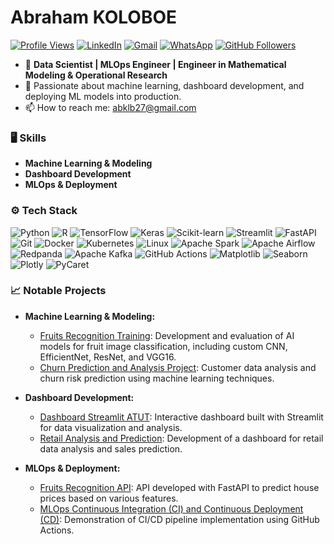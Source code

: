 # Abraham KOLOBOE

[![Profile Views](https://hits.seeyoufarm.com/api/count/incr/badge.svg?url=https://github.com/abrahamkoloboe27&count_bg=%2379C83D&title_bg=%23555555&icon=&icon_color=%23E7E7E7&title=Profile+Views&edge_flat=false)](https://hits.seeyoufarm.com)
[![LinkedIn](https://img.shields.io/badge/-LinkedIn-blue?style=flat&logo=Linkedin&logoColor=white)](https://www.linkedin.com/in/abraham-zacharie-koloboe-data-science-ia-generative-llms-machine-learning/)
[![Gmail](https://img.shields.io/badge/-Gmail-c14438?style=flat&logo=Gmail&logoColor=white)](mailto:abklb27@gmail.com)
[![WhatsApp](https://img.shields.io/badge/-WhatsApp-25D366?style=flat&logo=WhatsApp&logoColor=white)](https://wa.me/22991838421)
[![GitHub Followers](https://img.shields.io/github/followers/abrahamkoloboe27?label=Follow&style=social)](https://github.com/abrahamkoloboe27)

- 💼 **Data Scientist | MLOps Engineer | Engineer in Mathematical Modeling & Operational Research**
- 🌱 Passionate about machine learning, dashboard development, and deploying ML models into production.
- 📫 How to reach me: abklb27@gmail.com

### 🖥 Skills

- **Machine Learning & Modeling**
- **Dashboard Development**
- **MLOps & Deployment**

### ⚙️ Tech Stack

![Python](https://img.shields.io/badge/-Python-000000?style=flat-square&logo=Python&color=ADD8E6)
![R](https://img.shields.io/badge/-R-276DC3?style=flat-square&logo=R&color=ADD8E6)
![TensorFlow](https://img.shields.io/badge/-TensorFlow-FF6F00?style=flat-square&logo=TensorFlow&color=ADD8E6)
![Keras](https://img.shields.io/badge/-Keras-D00000?style=flat-square&logo=Keras&color=ADD8E6)
![Scikit-learn](https://img.shields.io/badge/-Scikit--learn-F7931E?style=flat-square&logo=Scikit-learn&color=ADD8E6)
![Streamlit](https://img.shields.io/badge/-Streamlit-FF4B4B?style=flat-square&logo=Streamlit&color=ADD8E6)
![FastAPI](https://img.shields.io/badge/-FastAPI-009688?style=flat-square&logo=FastAPI&color=ADD8E6)
![Git](https://img.shields.io/badge/-Git-F05032?style=flat-square&logo=Git&color=ADD8E6)
![Docker](https://img.shields.io/badge/-Docker-2496ED?style=flat-square&logo=Docker&color=ADD8E6)
![Kubernetes](https://img.shields.io/badge/-Kubernetes-326CE5?style=flat-square&logo=Kubernetes&color=ADD8E6)
![Linux](https://img.shields.io/badge/-Linux-FCC624?style=flat-square&logo=Linux&color=ADD8E6)
![Apache Spark](https://img.shields.io/badge/-Apache%20Spark-E25A1C?style=flat-square&logo=Apache%20Spark&color=ADD8E6)
![Apache Airflow](https://img.shields.io/badge/-Apache%20Airflow-017CEE?style=flat-square&logo=Apache%20Airflow&color=ADD8E6)
![Redpanda](https://img.shields.io/badge/-Redpanda-FA4D57?style=flat-square&logo=Redpanda&color=ADD8E6)
![Apache Kafka](https://img.shields.io/badge/-Apache%20Kafka-231F20?style=flat-square&logo=Apache%20Kafka&color=ADD8E6)
![GitHub Actions](https://img.shields.io/badge/-GitHub%20Actions-2088FF?style=flat-square&logo=GitHub-Actions&color=ADD8E6)
![Matplotlib](https://img.shields.io/badge/-Matplotlib-11557C?style=flat-square&logo=Matplotlib&color=ADD8E6)
![Seaborn](https://img.shields.io/badge/-Seaborn-3776AB?style=flat-square&logo=Seaborn&color=ADD8E6)
![Plotly](https://img.shields.io/badge/-Plotly-3F4F75?style=flat-square&logo=Plotly&color=ADD8E6)
![PyCaret](https://img.shields.io/badge/-PyCaret-1C1E24?style=flat-square&logo=PyCaret&color=ADD8E6)

### 📈 Notable Projects

- **Machine Learning & Modeling:**
  - [Fruits Recognition Training](https://github.com/abrahamkoloboe27/Fruits-Recognition-Training): Development and evaluation of AI models for fruit image classification, including custom CNN, EfficientNet, ResNet, and VGG16.
  - [Churn Prediction and Analysis Project](https://github.com/abrahamkoloboe27/Churn-Prediction-and-Analysis-Project): Customer data analysis and churn risk prediction using machine learning techniques.

- **Dashboard Development:**
  - [Dashboard Streamlit ATUT](https://github.com/abrahamkoloboe27/Dashboard-Streamlit-ATUT): Interactive dashboard built with Streamlit for data visualization and analysis.
  - [Retail Analysis and Prediction](https://github.com/abrahamkoloboe27/Retail-Analysis-and-Prediction): Development of a dashboard for retail data analysis and sales prediction.

- **MLOps & Deployment:**
  - [Fruits Recognition API](https://github.com/abrahamkoloboe27/Fruits-Recognition-API): API developed with FastAPI to predict house prices based on various features.
  - [MLOps Continuous Integration (CI) and Continuous Deployment (CD)](https://github.com/abrahamkoloboe27/Demo-CICD-With-Github-Actions-ATUT-SN): Demonstration of CI/CD pipeline implementation using GitHub Actions.

